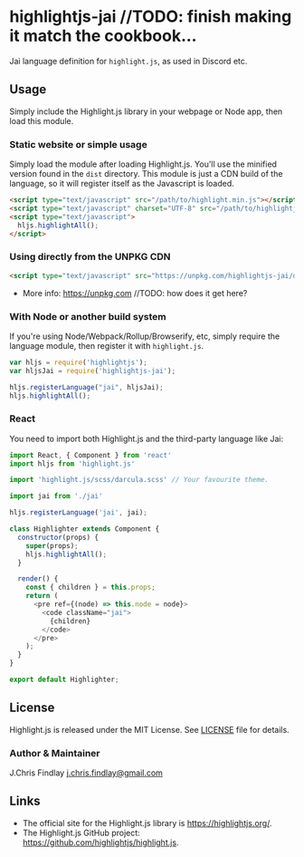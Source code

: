 # highlightjs-jai //TODO: finish making it match the cookbook...

Jai language definition for `highlight.js`, as used in Discord etc.

## Usage

Simply include the Highlight.js library in your webpage or Node app, then load this module.

### Static website or simple usage

Simply load the module after loading Highlight.js.
You'll use the minified version found in the `dist` directory.
This module is just a CDN build of the language, so it will register itself as the Javascript is loaded.

```html
<script type="text/javascript" src="/path/to/highlight.min.js"></script>
<script type="text/javascript" charset="UTF-8" src="/path/to/highlightjs-jai/dist/jai.min.js"></script>
<script type="text/javascript">
  hljs.highlightAll();
</script>
```

### Using directly from the UNPKG CDN

```html
<script type="text/javascript" src="https://unpkg.com/highlightjs-jai/dist/jai.min.js"></script>
```

- More info: <https://unpkg.com>	//TODO: how does it get here?

### With Node or another build system

If you're using Node/Webpack/Rollup/Browserify, etc, simply require the language module, then register it with `highlight.js`.

```javascript
var hljs = require('highlightjs');
var hljsJai = require('highlightjs-jai');

hljs.registerLanguage("jai", hljsJai);
hljs.highlightAll();
```

### React

You need to import both Highlight.js and the third-party language like Jai:

```js
import React, { Component } from 'react'
import hljs from 'highlight.js'

import 'highlight.js/scss/darcula.scss' // Your favourite theme.

import jai from './jai'

hljs.registerLanguage('jai', jai);

class Highlighter extends Component {
  constructor(props) {
    super(props);
    hljs.highlightAll();
  }

  render() {
    const { children } = this.props;
    return (
      <pre ref={(node) => this.node = node}>
        <code className="jai">
          {children}
        </code>
      </pre>
    );
  }
}

export default Highlighter;
```

## License

Highlight.js is released under the MIT License.
See [LICENSE][1] file for details.

### Author & Maintainer

J.Chris Findlay <j.chris.findlay@gmail.com>

## Links

- The official site for the Highlight.js library is <https://highlightjs.org/>.
- The Highlight.js GitHub project: <https://github.com/highlightjs/highlight.js>.

[1]: https://github.com/GufNZ/highlightjs-jai/blob/master/LICENSE

